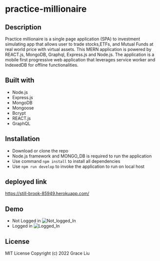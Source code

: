 # practice-millionaire
## Description
Practice millionaire is a single page application (SPA) to investment simulating app that allows user to trade stocks,ETFs, and Mutual Funds at real world price with virtual assets. This MERN application is powered by REACT.js, MongoDB, Graphql, Express.js and Node.js. The application is a mobile first progressive web application that leverages service worker and IndexedDB for offline functionalities. 

## Built with
* Node.js
* Express.js
* MongoDB
* Mongoose
* Bcrypt
* REACT.js
* GraphQL

## Installation 
* Download or clone the repo
* Node.js framework and MONGO_DB is required to run the application
* Use command ```npm install``` to install all dependencies
* Use ```npm run develop``` to invoke the application to run on local host
## deployed link
https://still-brook-85949.herokuapp.com/

## Demo
* Not Logged in
![Not_logged_In](client/src/assets/Google_Book_Search.gif)
* Logged in
![Logged_In](client/src/assets/Google_Book_Search_loggedIn.gif)

## License
MIT License
Copyright (c) 2022 Grace Liu
